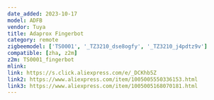 ```yaml
---
date_added: 2023-10-17
model: ADFB
vendor: Tuya
title: Adaprox Fingerbot
category: remote
zigbeemodel: ['TS0001', '_TZ3210_dse8ogfy', '_TZ3210_j4pdtz9v']
compatible: [zha, z2m]
z2m: TS0001_fingerbot
mlink:  
link: https://s.click.aliexpress.com/e/_DCKhb5Z
link2: https://www.aliexpress.com/item/1005005550336153.html
link3: https://www.aliexpress.com/item/1005005168070181.html
---
```


